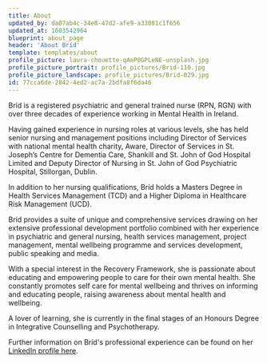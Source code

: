 ```yaml
---
title: About
updated_by: da07ab4c-34e8-47d2-afe9-a33081c1f656
updated_at: 1603542964
blueprint: about_page
header: 'About Bríd'
template: templates/about
profile_picture: laura-chouette-qAeP0GPLeNE-unsplash.jpg
profile_picture_portrait: profile_pictures/Brid-110.jpg
profile_picture_landscape: profile_pictures/Brid-029.jpg
id: 77cca6de-2842-4ed2-ac7a-2bdfa8f6da46
---
```

Bríd is a registered psychiatric and general trained nurse (RPN, RGN) with over three decades of experience working in Mental Health in Ireland.

Having gained experience in nursing roles at various levels, she has held senior nursing and management positions including Director of Services with national mental health charity, Aware,  Director of Services in St. Joseph’s Centre for Dementia Care, Shankill and St. John of God Hospital Limited and Deputy Director of Nursing in St. John of God Psychiatric Hospital, Stillorgan, Dublin.

In addition to her nursing qualifications, Bríd holds a Masters Degree in Health Services Management (TCD) and a Higher Diploma in Healthcare Risk Management (UCD).

Bríd provides a suite of unique and comprehensive services drawing on her extensive professional development portfolio combined with her experience in psychiatric and general nursing, health services management, project management, mental wellbeing programme and services development, public speaking and media.

With a special interest in the Recovery Framework, she is passionate about educating and empowering people to care for their own mental health. She constantly promotes self care for mental wellbeing and thrives on informing and educating people, raising awareness about mental health and wellbeing. 
 
A lover of learning, she is currently in the final stages of an Honours Degree in Integrative Counselling and Psychotherapy.

Further information on Bríd's professional experience can be found on her [LinkedIn profile here](https://www.linkedin.com/in/br%C3%ADd-o-meara-90a39736/).